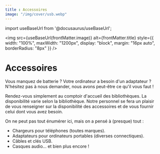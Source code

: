 ```yaml
---
title : Accessoires
image: "/img/cover/usb.webp"
---
```


import useBaseUrl from '@docusaurus/useBaseUrl';

<img 
  src={useBaseUrl(frontMatter.image)} 
  alt={frontMatter.title} 
  style={{
    width: "100%",
    maxWidth: "1200px",
    display: "block",
    margin: "16px auto",
    borderRadius: "8px"
  }} 
/>

# Accessoires

Vous manquez de batterie ? Votre ordinateur a besoin d'un adaptateur ? N'hésitez pas à nous demander, nous avons peut-être ce qu'il vous faut !

Rendez-vous simplement au comptoir d'accueil des bibliothèques. La disponibilité varie selon la bibliothèque. Notre personnel se fera un plaisir de vous renseigner sur la disponibilité des accessoires et de vous fournir celui dont vous avez besoin.

On ne peut pas tout énumérer ici, mais on a pensé à (presque) tout :

- Chargeurs pour téléphones (toutes marques).
- Adaptateurs pour ordinateurs portables (diverses connectiques).
- Câbles et clés USB.
- Casques audio... et bien plus encore !
